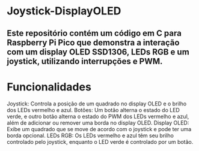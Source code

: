 # Joystick-DisplayOLED
## Este repositório contém um código em C para Raspberry Pi Pico que demonstra a interação com um display OLED SSD1306, LEDs RGB e um joystick, utilizando interrupções e PWM.

# Funcionalidades
Joystick: Controla a posição de um quadrado no display OLED e o brilho dos LEDs vermelho e azul.
Botões: Um botão alterna o estado do LED verde, e outro botão alterna o estado do PWM dos LEDs vermelho e azul, além de adicionar ou remover uma borda no display OLED.
Display OLED: Exibe um quadrado que se move de acordo com o joystick e pode ter uma borda opcional.
LEDs RGB: Os LEDs vermelho e azul têm seu brilho controlado pelo joystick, enquanto o LED verde é controlado por um botão.